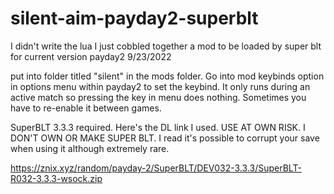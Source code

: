 # silent-aim-payday2-superblt

I didn't write the lua I just cobbled together a mod to be loaded by super blt for current version payday2 9/23/2022


put into folder titled "silent" in the mods folder. Go into mod keybinds option in options menu within payday2 to set the keybind. It only runs during an active match so pressing the key in menu does nothing. Sometimes you have to re-enable it between games.

SuperBLT 3.3.3 required. Here's the DL link I used. USE AT OWN RISK. I DON'T OWN OR MAKE SUPER BLT. I read it's possible to corrupt your save when using it although extremely rare.

https://znix.xyz/random/payday-2/SuperBLT/DEV032-3.3.3/SuperBLT-R032-3.3.3-wsock.zip
